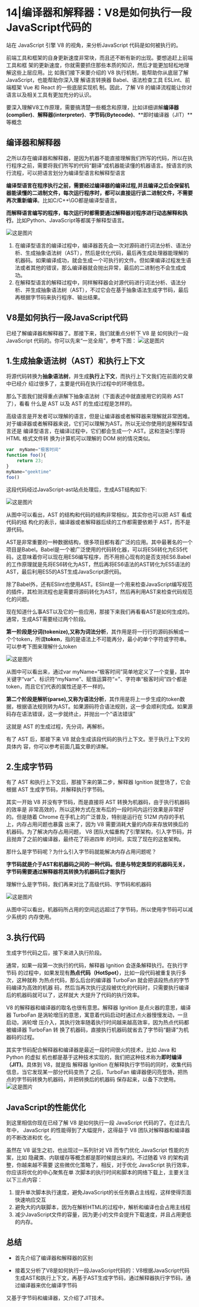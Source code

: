 # 14|编译器和解释器：V8是如何执行一段JavaScript代码的

站在 JavaScript 引擎 V8 的视角，来分析JavaScript 代码是如何被执行的。


前端工具和框架的自身更新速度非常块，而且还不断有新的出现。要想追赶上前端工具和框
架的更新速度，你就需要抓住那些本质的知识，然后才能更加轻松地理解这些上层应用。比
如我们接下来要介绍的 V8 执行机制，能帮助你从底层了解 JavaScript，也能帮助你深入理
解语言转换器 Babel、语法检查工具 ESLint、前端框架 Vue 和 React 的一些底层实现机
制。因此，了解 V8 的编译流程能让你对语言以及相关工具有更加充分的认识。

要深入理解V8工作原理，需要搞清楚一些概念和原理，比如详细讲解**编译器(complier)**、**解释器(interpreter)**、**字节码(Bytecode)**、**即时编译器（JIT）**等概念

## 编译器和解释器

之所以存在编译器和解释器，是因为机器不能直接理解我们所写的代码，所以在执行程序之前，需要将我们所写的代码“翻译”成机器能读懂的机器语言。按语言的执行流程，可以把语言划分为编译型语言和解释型语言


**编译型语言在程序执行之前，需要经过编译器的编译过程,并且编译之后会保留机器能读懂的二进制文件，每次运行程序时，都可以直接运行该二进制文件，不需要再次重新编译**。比如C/C++\GO都是编译型语言。


**而解释语言编写的程序，每次运行时都需要通过解释器对程序进行动态解释和执行**。比如Python、JavaScript等都属于解释型语言。

![这是图片](img/18.png)

1. 在编译型语言的编译过程中，编译器首先会一次对源码进行词法分析、语法分析、生成抽象语法树（AST），然后是优化代码，最后再生成处理器能理解的机器码。如果编译成功，就会生成一个可执行的文件。但如果编译过程发生语法或者其他的错误，那么编译器就会抛出异常，最后的二进制也不会生成成功。
2. 在解释型语言的解释过程中，同样解释器会对源代码进行词法分析、语法分析、并生成抽象语法树（AST），不过它会在基于抽象语法生成字节码，最后再根据字节码来执行程序、输出结果。

## V8是如何执行一段JavaScript代码

已经了解编译器和解释器了。那接下来，我们就重点分析下 V8 是
如何执行一段 JavaScript 代码的。你可以先来“一览全局”，参考下图：
![这是图片](img/19.png)


## 1.生成抽象语法树（AST）和执行上下文

将源代码转换为**抽象语法树**，并生成**执行上下文**，而执行上下文我们在前面的文章中已经介
绍过很多了，主要是代码在执行过程中的环境信息。


那么下面我们就得重点讲解下抽象语法树（下面表述中就直接用它的简称 AST 了），看看
什么是 AST 以及 AST 的生成过程是怎样的。

高级语言是开发者可以理解的语言，但是让编译器或者解释器来理解就非常困难。对于编译器或者解释器来说，它们可以理解为AST。所以无论你使用的是解释型语言还是
编译型语言，在编译过程中，它们都会生成一个 AST。这和渲染引擎将 HTML 格式文件转
换为计算机可以理解的 DOM 树的情况类似。


```js
var  myName="极客时间"
function foo(){
    return 23;
}
myName="geektime"
foo()
```

这段代码经过JavaScript-ast站点处理后，生成AST结构如下:

![这是图片](img/20.png)

从图中可以看出，AST 的结构和代码的结构非常相似，其实你也可以把 AST 看成代码的结
构化的表示，编译器或者解释器后续的工作都需要依赖于 AST，而不是源代码。


AST是非常重要的一种数据结构，很多项目都有着广泛的应用。其中最著名的一个项目是Babel。Babel是一个被广泛使用的代码转化器，可以将ES6转化为ES5代码，这意味着你可以现在用ES6编写程序，而不用担心现有的是否支持ES6.Babel的工作原理就是先将ES6转化为AST，然后再将ES6语法的AST转化为ES5语法的AST，最后利用ES5的AST生成JavaScript源代码。



除了Babel外，还有ESlint也使用AST。ESlint是一个用来检查JavaScript编写规范的插件，其检测流程也是需要将源码转化为AST，然后再利用AST来检查代码规范化的问题。

现在知道什么事AST以及它的一些应用，那接下来我们再看看AST是如何生成的。通常，生成AST需要经过两个阶段。


**第一阶段是分词(tokenize),又称为词法分析**，其作用是将一行行的源码拆解成一个个token，所谓**token**，指的是语法上不可能再分，最小的单个字符或字符串。可以参考下图来理解什么token

![这是图片](img/21.png)

从图中可以看出来，通过var myName=“极客时间”简单地定义了一个变量，其中关键字“var”、标识符“myName”、赋值运算符“=”、字符串“极客时间”四个都是token，而且它们代表的属性还是不一样的。




**第二个阶段是解析(parse),又称为语法分析**，其作用是将上一步生成的token数据，根据语法规则转为AST。如果源码符合语法规则，这一步会顺利完成。如果源码存在语法错误，这一步就终止，并抛出一个“语法错误”

这就是 AST 的生成过程，先分词，再解析。

有了 AST 后，那接下来 V8 就会生成该段代码的执行上下文。至于执行上下文的具体内
容，你可以参考前面几篇文章的讲解。


## 2.生成字节码

有了 AST 和执行上下文后，那接下来的第二步，解释器 Ignition 就登场了，它会根据 AST
生成字节码，并解释执行字节码。


其实一开始 V8 并没有字节码，而是直接将 AST 转换为机器码，由于执行机器码的效率是
非常高效的，所以这种方式在发布后的一段时间内运行效果是非常好的。但是随着
Chrome 在手机上的广泛普及，特别是运行在 512M 内存的手机上，内存占用问题也暴露
出来了，因为 V8 需要消耗大量的内存来存放转换后的机器码。为了解决内存占用问题，
V8 团队大幅重构了引擎架构，引入字节码，并且抛弃了之前的编译器，最终花了将进四年
的时间，实现了现在的这套架构。

那什么是字节码呢？为什么引入字节码就能解决内存占用问题呢？

**字节码就是介于AST和机器码之间的一种代码。但是与特定类型的机器码无关，字节码需要通过解释器将其转换为机器码后才能执行**

理解什么是字节码，我们再来对比了高级代码、字节码和机器码  


![这是图片](img/22.png)


从图中可以看出，机器码所占用的空间远远超过了字节码，所以使用字节码可以减少系统的
内存使用。


## 3.执行代码

生成字节代码之后，接下来进入执行阶段。

通常，如果一段第一次执行的代码，解释器 Ignition 会逐条解释执行。在执行字节码
的过程中，如果发现有**热点代码（HotSpot）**，比如一段代码被重复执行多次，这种就称
为热点代码，那么后台的编译器 TurboFan 就会把该段热点的字节码编译为高效的机器
码，然后当再次执行这段被优化的代码时，只需要执行编译后的机器码就可以了，这样就大
大提升了代码的执行效率。



V8 的解释器和编译器的取名也很有意思。解释器 Ignition 是点火器的意思，编译器
TurboFan 是涡轮增压的意思，寓意着代码启动时通过点火器慢慢发动，一旦启动，涡轮增
压介入，其执行效率随着执行时间越来越高效率，因为热点代码都被编译器 TurboFan 转
换了机器码，直接执行机器码就省去了字节码“翻译”为机器码的过程。



其实字节码配合解释器和编译器是最近一段时间很火的技术，比如 Java 和 Python 的虚拟
机也都是基于这种技术实现的，我们把这种技术称为**即时编译（JIT)**。具体到 V8，就是指
解释器 Ignition 在解释执行字节码的同时，收集代码信息，当它发现某一部分代码变热了
之后，TurboFan 编译器便闪亮登场，把热点的字节码转换为机器码，并把转换后的机器码
保存起来，以备下次使用。
![这是图片](img/23.png)


## JavaScript的性能优化

到这里相信你现在已经了解 V8 是如何执行一段 JavaScript 代码的了。在过去几年中，
JavaScript 的性能得到了大幅提升，这得益于 V8 团队对解释器和编译器的不断改进和优
化。

虽然在 V8 诞生之初，也出现过一系列针对 V8 而专门优化 JavaScript 性能的方案，比如
隐藏类、内联缓存等概念都是那时候提出来的。不过随着 V8 的架构调整，你越来越不需要
这些微优化策略了，相反，对于优化 JavaScript 执行效率，你应该将优化的中心聚焦在单
次脚本的执行时间和脚本的网络下载上，主要关注以下三点内容：

1. 提升单次脚本执行速度，避免JavaScript的长任务霸占主线程，这样使得页面快速响应交互
2. 避免大的内联脚本，因为在解析HTML的过程中，解析和编译也会占用主线程
3. 减少JavaScript文件的容量，因为更小的文件会提升下载速度，并且占用更低的内存。

## 总结

- 首先介绍了编译器和解释器的区别

- 接着又分析了V8是如何执行一段JavaScript代码的：V8根据JavaScript代码生成AST和执行上下文，再基于AST生成字节码，通过解释器执行字节码，通过编译器来优化编译字节码

又基于字节码和编译器，又介绍了JIT技术。



